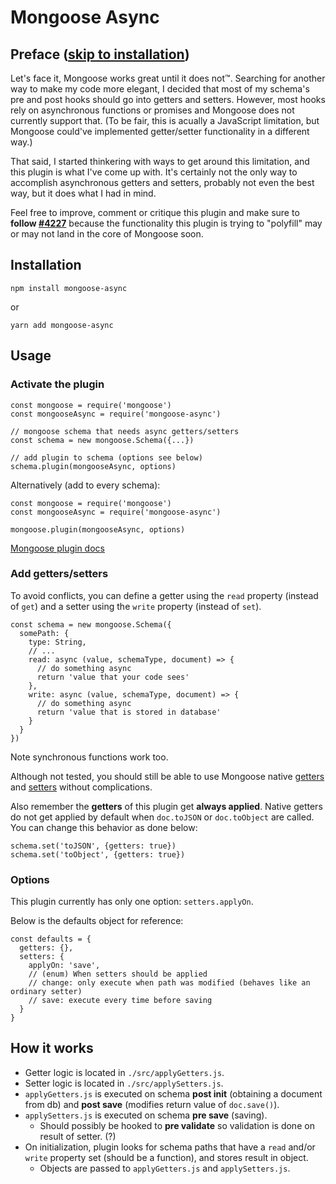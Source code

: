 # Mongoose Async

## Preface ([skip to installation](#installation))
Let's face it, Mongoose works great until it does not&trade;. Searching for another way to make my code more elegant, I decided that most of my schema's pre and post hooks should go into getters and setters. However, most hooks rely on asynchronous functions or promises and Mongoose does not currently support that. (To be fair, this is acually a JavaScript limitation, but Mongoose could've implemented getter/setter functionality in a different way.)

That said, I started thinkering with ways to get around this limitation, and this plugin is what I've come up with. It's certainly not the only way to accomplish asynchronous getters and setters, probably not even the best way, but it does what I had in mind.

Feel free to improve, comment or critique this plugin and make sure to **follow [#4227](https://github.com/Automattic/mongoose/issues/4227)** because the functionality this plugin is trying to "polyfill" may or may not land in the core of Mongoose soon.

## Installation
    npm install mongoose-async

or

    yarn add mongoose-async

## Usage
### Activate the plugin
    const mongoose = require('mongoose')
    const mongooseAsync = require('mongoose-async')

    // mongoose schema that needs async getters/setters
    const schema = new mongoose.Schema({...})

    // add plugin to schema (options see below)
    schema.plugin(mongooseAsync, options)

Alternatively (add to every schema):

    const mongoose = require('mongoose')
    const mongooseAsync = require('mongoose-async')

    mongoose.plugin(mongooseAsync, options)

[Mongoose plugin docs](http://mongoosejs.com/docs/plugins.html)

### Add getters/setters
To avoid conflicts, you can define a getter using the `read` property (instead of `get`) and a setter using the `write` property (instead of `set`).

    const schema = new mongoose.Schema({
      somePath: {
        type: String,
        // ...
        read: async (value, schemaType, document) => {
          // do something async
          return 'value that your code sees'
        },
        write: async (value, schemaType, document) => {
          // do something async
          return 'value that is stored in database'
        }
      }
    })

Note synchronous functions work too.

Although not tested, you should still be able to use Mongoose native [getters](http://mongoosejs.com/docs/api.html#schematype_SchemaType-get) and [setters](http://mongoosejs.com/docs/api.html#schematype_SchemaType-set) without complications.

Also remember the **getters** of this plugin get **always applied**. Native getters do not get applied by default when `doc.toJSON` or `doc.toObject` are called. You can change this behavior as done below:

    schema.set('toJSON', {getters: true})
    schema.set('toObject', {getters: true})

### Options
This plugin currently has only one option: `setters.applyOn`.

Below is the defaults object for reference:

    const defaults = {
      getters: {},
      setters: {
        applyOn: 'save',
        // (enum) When setters should be applied
        // change: only execute when path was modified (behaves like an ordinary setter)
        // save: execute every time before saving
      }
    }

## How it works
- Getter logic is located in `./src/applyGetters.js`.
- Setter logic is located in `./src/applySetters.js`.
- `applyGetters.js` is executed on schema **post init** (obtaining a document from db) and **post save** (modifies return value of `doc.save()`).
- `applySetters.js` is executed on schema **pre save** (saving).
  - Should possibly be hooked to **pre validate** so validation is done on result of setter. (?)
- On initialization, plugin looks for schema paths that have a `read` and/or `write` property set (should be a function), and stores result in object.
  - Objects are passed to `applyGetters.js` and `applySetters.js`.
